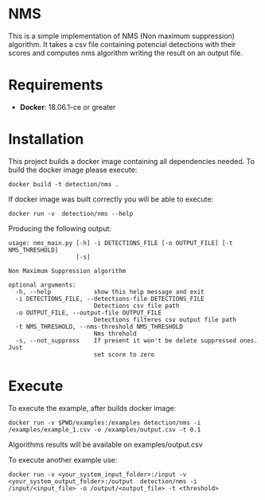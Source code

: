 # NMS
This is a simple implementation of NMS (Non maximum suppression) algorithm. It takes a csv file containing potencial detections with their scores and computes nms algorithm writing the result on an output file.

# Requirements
* **Docker**: 18.06.1-ce or greater

# Installation

This project builds a docker image containing all dependencies needed. To build the docker image please execute:
```
docker build -t detection/nms .
```
If docker image was built correctly you will be able to execute:

```
docker run -v  detection/nms --help
```
Producing the following output:
```
usage: nms_main.py [-h] -i DETECTIONS_FILE [-o OUTPUT_FILE] [-t NMS_THRESHOLD]
                   [-s]

Non Maximum Suppression algorithm

optional arguments:
  -h, --help            show this help message and exit
  -i DETECTIONS_FILE, --detections-file DETECTIONS_FILE
                        Detections csv file path
  -o OUTPUT_FILE, --output-file OUTPUT_FILE
                        Detections filteres csv output file path
  -t NMS_THRESHOLD, --nms-threshold NMS_THRESHOLD
                        Nms threhold
  -s, --not_suppress    If present it won't be delete suppressed ones. Just
                        set score to zero
```

# Execute
To execute the example, after builds docker image:
```
docker run -v $PWD/examples:/examples detection/nms -i /examples/example_1.csv -o /examples/output.csv -t 0.1
```
Algorithms results will be available on examples/output.csv

To execute another example use:

```
docker run -v <your_system_input_folder>:/input -v <your_system_output_folder>:/output  detection/nms -i /input/<input_file> -o /output/<output_file> -t <threshold>
```
